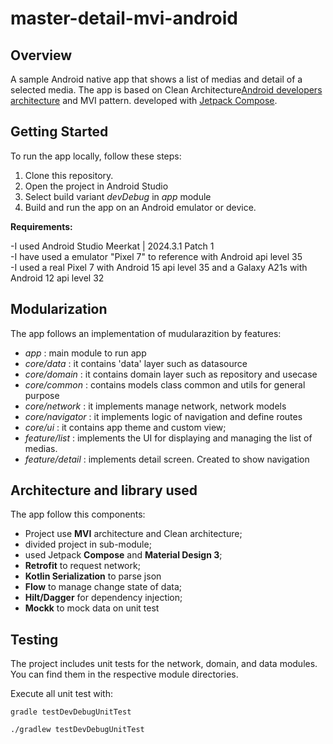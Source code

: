 # master-detail-mvi-android

## Overview

A sample Android native app that shows a list of medias and detail of a selected media.
The app is based on Clean Architecture[Android developers architecture](https://developer.android.com/jetpack/guide?gclsrc=ds&gclsrc=ds) and MVI pattern.
developed with [Jetpack Compose](https://developer.android.com/jetpack/compose).

## Getting Started
To run the app locally, follow these steps:

1. Clone this repository.
2. Open the project in Android Studio
3. Select build variant *devDebug* in *app* module
4. Build and run the app on an Android emulator or device.

**Requirements:**

-I used Android Studio Meerkat | 2024.3.1 Patch 1  
-I have used a emulator "Pixel 7" to reference with Android api level 35  
-I used a real Pixel 7 with Android 15 api level 35 and a Galaxy A21s with Android 12 api level 32

## Modularization
The app follows an implementation of mudularazition by features:
- *app* : main module to run app
- *core/data* : it contains 'data' layer such as datasource
- *core/domain* : it contains domain layer such as repository and usecase
- *core/common* : contains models class common and utils for general purpose
- *core/network* : it implements manage network, network models
- *core/navigator* : it implements logic of navigation and define routes
- *core/ui* : it contains app theme and custom view;
- *feature/list* : implements the UI for displaying and managing the list of medias.
- *feature/detail* : implements detail screen. Created to show navigation

## Architecture and library used
The app follow this components:
- Project use **MVI** architecture and Clean architecture;
- divided project in sub-module;
- used Jetpack **Compose** and **Material Design 3**;
- **Retrofit** to request network;
- **Kotlin Serialization** to parse json
- **Flow** to manage change state of data;
- **Hilt/Dagger** for dependency injection;
- **Mockk** to mock data on unit test

## Testing

The project includes unit tests for the network, domain, and data modules.
You can find them in the respective module directories.

Execute all unit test with:

```
gradle testDevDebugUnitTest
```

```
./gradlew testDevDebugUnitTest
```